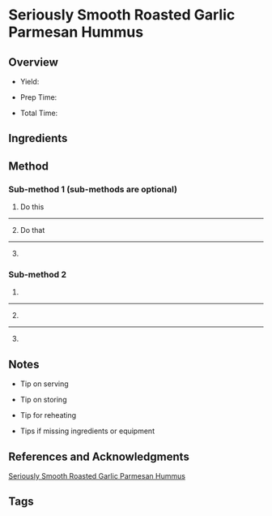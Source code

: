 # Seriously Smooth Roasted Garlic Parmesan Hummus

## Overview

- Yield:

- Prep Time:

- Total Time:

## Ingredients



## Method

### Sub-method 1 (sub-methods are optional)

1. Do this
---
2. Do that
---
3.

### Sub-method 2

1.
---
2.
---
3.

## Notes

- Tip on serving

- Tip on storing

- Tip for reheating

- Tips if missing ingredients or equipment

## References and Acknowledgments

[Seriously Smooth Roasted Garlic Parmesan Hummus](http://sallysbakingaddiction.com/2014/10/15/seriously-smooth-roasted-garlic-parmesan-hummus/)

## Tags


